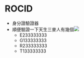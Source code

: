 # ROCID
+ 身分證驗證器
+ 順便驗證一下天生三麥人有幾個![](https://static.cts.com.tw/news/photo/cts/202104/20210421-765780.jpg)
  + E233333333
  + G133333333
  + R233333333
  + T133333333
